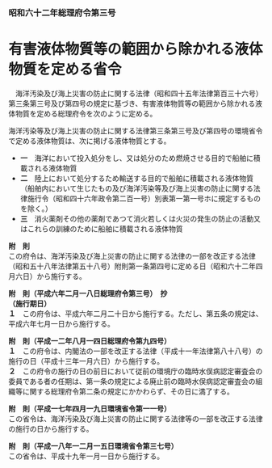 ### 昭和六十二年総理府令第三号  
# 有害液体物質等の範囲から除かれる液体物質を定める省令  
　海洋汚染及び海上災害の防止に関する法律（昭和四十五年法律第百三十六号）第三条第三号及び第四号の規定に基づき、有害液体物質等の範囲から除かれる液体物質を定める総理府令を次のように定める。  
  
海洋汚染等及び海上災害の防止に関する法律第三条第三号及び第四号の環境省令で定める液体物質は、次に掲げる液体物質とする。  
* **一**　海洋において投入処分をし、又は処分のため燃焼させる目的で船舶に積載される液体物質  
* **二**　陸上において処分するため輸送する目的で船舶に積載される液体物質（船舶内において生じたもの及び海洋汚染等及び海上災害の防止に関する法律施行令（昭和四十六年政令第二百一号）別表第一第一号ホに規定するものを除く。）  
* **三**　消火薬剤その他の薬剤であつて消火若しくは火災の発生の防止の活動又はこれらの訓練のために船舶に積載される液体物質  
  
**附　則**  
この府令は、海洋汚染及び海上災害の防止に関する法律の一部を改正する法律（昭和五十八年法律第五十八号）附則第一条第四号に定める日（昭和六十二年四月六日）から施行する。  
  
**附　則（平成六年二月一八日総理府令第三号）　抄**  
**（施行期日）**  
**１**　この府令は、平成六年二月二十日から施行する。ただし、第五条の規定は、平成六年七月一日から施行する。  
  
**附　則（平成一二年八月一四日総理府令第九四号）**  
**１**　この府令は、内閣法の一部を改正する法律（平成十一年法律第八十八号）の施行の日（平成十三年一月六日）から施行する。  
**２**　この府令の施行の日の前日において従前の環境庁の臨時水俣病認定審査会の委員である者の任期は、第一条の規定による廃止前の臨時水俣病認定審査会の組織等に関する総理府令第二条の規定にかかわらず、その日に満了する。  
  
**附　則（平成一七年四月一九日環境省令第一一号）**  
この省令は、海洋汚染及び海上災害の防止に関する法律等の一部を改正する法律の施行の日から施行する。  
  
**附　則（平成一八年一二月一五日環境省令第三七号）**  
この省令は、平成十九年一月一日から施行する。  
  

